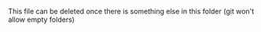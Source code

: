 This file can be deleted once there is something else in this folder (git won't allow empty folders)
